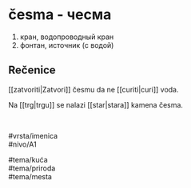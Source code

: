 # česma - чесма

1. кран, водопроводный кран  
2. фонтан, источник (с водой)  

## Rečenice

[[zatvoriti|Zatvori]] česmu da ne [[curiti|curi]] voda.  

Na [[trg|trgu]] se nalazi [[star|stara]] kamena česma.  

<br>

#vrsta/imenica  
#nivo/A1  

#tema/kuća  
#tema/priroda  
#tema/mesta  
